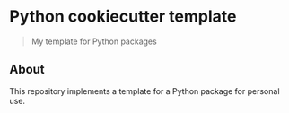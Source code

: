 # Python cookiecutter template

> My template for Python packages

## About

This repository implements a template for a Python package for personal use.
